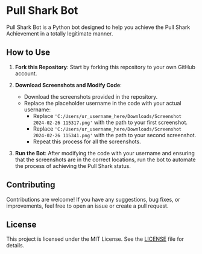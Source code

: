 # Pull Shark Bot

Pull Shark Bot is a Python bot designed to help you achieve the Pull Shark Achievement in a totally legitimate manner.

## How to Use

1. **Fork this Repository**: Start by forking this repository to your own GitHub account.

2. **Download Screenshots and Modify Code**:
    - Download the screenshots provided in the repository.
    - Replace the placeholder username in the code with your actual username:
        - Replace `'C:/Users/ur_username_here/Downloads/Screenshot 2024-02-26 115317.png'` with the path to your first screenshot.
        - Replace `'C:/Users/ur_username_here/Downloads/Screenshot 2024-02-26 115341.png'` with the path to your second screenshot.
        - Repeat this process for all the screenshots.

3. **Run the Bot**: After modifying the code with your username and ensuring that the screenshots are in the correct locations, run the bot to automate the process of achieving the Pull Shark status.

## Contributing

Contributions are welcome! If you have any suggestions, bug fixes, or improvements, feel free to open an issue or create a pull request.

## License

This project is licensed under the MIT License. See the [LICENSE](LICENSE) file for details.
